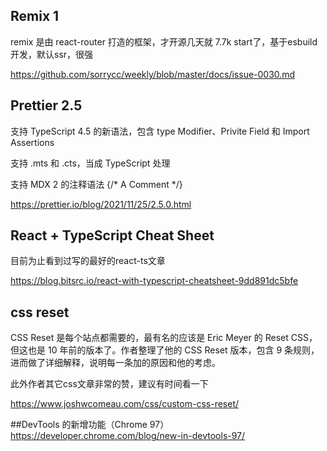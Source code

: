 ## Remix 1
remix 是由 react-router 打造的框架，才开源几天就 7.7k start了，基于esbuild开发，默认ssr，很强

https://github.com/sorrycc/weekly/blob/master/docs/issue-0030.md

## Prettier 2.5
支持 TypeScript 4.5 的新语法，包含 type Modifier、Privite Field 和 Import Assertions

支持 .mts 和 .cts，当成 TypeScript 处理

支持 MDX 2 的注释语法 {/* A Comment */}

https://prettier.io/blog/2021/11/25/2.5.0.html

## React + TypeScript Cheat Sheet
目前为止看到过写的最好的react-ts文章

https://blog.bitsrc.io/react-with-typescript-cheatsheet-9dd891dc5bfe

## css reset

CSS Reset 是每个站点都需要的，最有名的应该是 Eric Meyer 的 Reset CSS，但这也是 10 年前的版本了。作者整理了他的 CSS Reset 版本，包含 9 条规则，进而做了详细解释，说明每一条加的原因和他的考虑。

此外作者其它css文章非常的赞，建议有时间看一下

https://www.joshwcomeau.com/css/custom-css-reset/

##DevTools 的新增功能（Chrome 97）
https://developer.chrome.com/blog/new-in-devtools-97/
